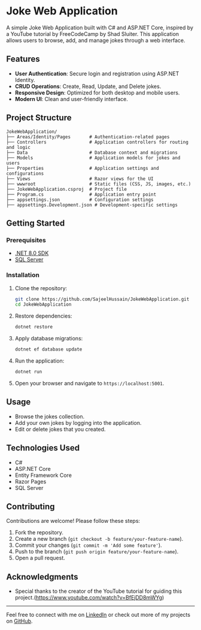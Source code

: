 # Joke Web Application

A simple Joke Web Application built with C# and ASP.NET Core, inspired by a YouTube tutorial by FreeCodeCamp by Shad Sluiter. This application allows users to browse, add, and manage jokes through a web interface.

## Features

- **User Authentication**: Secure login and registration using ASP.NET Identity.
- **CRUD Operations**: Create, Read, Update, and Delete jokes.
- **Responsive Design**: Optimized for both desktop and mobile users.
- **Modern UI**: Clean and user-friendly interface.

## Project Structure

```
JokeWebApplication/
├── Areas/Identity/Pages       # Authentication-related pages
├── Controllers                # Application controllers for routing and logic
├── Data                       # Database context and migrations
├── Models                     # Application models for jokes and users
├── Properties                 # Application settings and configurations
├── Views                      # Razor views for the UI
├── wwwroot                    # Static files (CSS, JS, images, etc.)
├── JokeWebApplication.csproj  # Project file
├── Program.cs                 # Application entry point
├── appsettings.json           # Configuration settings
├── appsettings.Development.json # Development-specific settings
```

## Getting Started

### Prerequisites

- [.NET 8.0 SDK](https://dotnet.microsoft.com/download)
- [SQL Server](https://www.microsoft.com/en-us/sql-server)

### Installation

1. Clone the repository:

   ```bash
   git clone https://github.com/SajeelHussain/JokeWebApplication.git
   cd JokeWebApplication
   ```

2. Restore dependencies:

   ```bash
   dotnet restore
   ```

3. Apply database migrations:

   ```bash
   dotnet ef database update
   ```

4. Run the application:

   ```bash
   dotnet run
   ```

5. Open your browser and navigate to `https://localhost:5001`.

## Usage

- Browse the jokes collection.
- Add your own jokes by logging into the application.
- Edit or delete jokes that you created.

## Technologies Used

- C#
- ASP.NET Core
- Entity Framework Core
- Razor Pages
- SQL Server

## Contributing

Contributions are welcome! Please follow these steps:

1. Fork the repository.
2. Create a new branch (`git checkout -b feature/your-feature-name`).
3. Commit your changes (`git commit -m 'Add some feature'`).
4. Push to the branch (`git push origin feature/your-feature-name`).
5. Open a pull request.


## Acknowledgments

- Special thanks to the creator of the YouTube tutorial for guiding this project.(https://www.youtube.com/watch?v=BfEjDD8mWYg)

---

Feel free to connect with me on [LinkedIn](https://www.linkedin.com/in/sajeel-awan/) or check out more of my projects on [GitHub](https://github.com/SajeelHussain).

